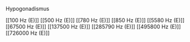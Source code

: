 Hypogonadismus

[[100 Hz (E)]]
[[500 Hz (E)]]
[[780 Hz (E)]]
[[850 Hz (E)]]
[[5580 Hz (E)]]
[[67500 Hz (E)]]
[[137500 Hz (E)]]
[[285790 Hz (E)]]
[[495800 Hz (E)]]
[[726000 Hz (E)]]